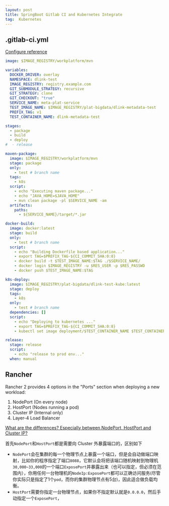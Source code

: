 ```yaml
---
layout: post
title: SpringBoot Gitlab CI and Kubernetes Integrate
tag:  Kubernetes
---
```


## .gitlab-ci.yml
[Configure reference](https://docs.gitlab.com/ee/ci/yaml/README.html)

```yaml
image: $IMAGE_REGISTRY/workplatform/mvn

variables:
  DOCKER_DRIVER: overlay
  NAMESPACE: dlink-test
  IMAGE_REGISTRY: registry.example.com
  GIT_SUBMODULE_STRATEGY: recursive
  GIT_STRATEGY: clone
  GIT_CHECKOUT: "true"
  SERVICE_NAME: meta-plat-service
  TEST_IMAGE_NAME: $IMAGE_REGISTRY/plat-bigdata/dlink-metadata-test
  PREFIX_TAG: v1
  TEST_CONTAINER_NAME: dlink-metadata-test

stages:
  - package
  - build
  - deploy
#  - release

maven-package:
  image: $IMAGE_REGISTRY/workplatform/mvn
  stage: package
  only:
    - test # branch name
  tags:
    - k8s
  script:
    - echo "Executing maven package..."
    - echo "JAVA_HOME=$JAVA_HOME"
    - mvn clean package -pl $SERVICE_NAME -am
  artifacts:
    paths:
      - ${SERVICE_NAME}/target/*.jar

docker-build:
  image: docker:latest
  stage: build
  only:
    - test # branch name
  script:
    - echo "Building Dockerfile based application..."
    - export TAG=$PREFIX_TAG-${CI_COMMIT_SHA:0:8}
    - docker build -t $TEST_IMAGE_NAME:$TAG ./$SERVICE_NAME/
    - docker login $IMAGE_REGISTRY -u $RES_USER -p $RES_PASSWD
    - docker push $TEST_IMAGE_NAME:$TAG

k8s-deploy:
  image: $IMAGE_REGISTRY/plat-bigdata/dlink-test-kube:latest
  stage: deploy
  tags:
    - k8s
  only:
    - test # branch name
  dependencies: []
  script:
    - echo "Deploying to kubernetes ..."
    - export TAG=$PREFIX_TAG-${CI_COMMIT_SHA:0:8}
    - kubectl set image deployment/$TEST_CONTAINER_NAME $TEST_CONTAINER_NAME=$TEST_IMAGE_NAME:$TAG -n $NAMESPACE

release:
  stage: release
  script:
    - echo "release to prod env..."
  when: manual
```

## Rancher
Rancher 2 provides 4 options in the "Ports" section when deploying a new workload:

1. NodePort (On every node)
2. HostPort (Nodes running a pod)
3. Cluster IP (Internal only)
4. Layer-4 Load Balancer

[What are the differences? Especially between NodePort, HostPort and Cluster IP?](https://stackoverflow.com/questions/50709001/rancher-2-difference-between-nodeport-hostport-and-cluster-ip)

首先`NodePort`和`HostPort`都是需要向 Cluster 外暴露端口的，区别如下
* `NodePort`会在集群的每一个物理节点上暴露一个端口，但是会自动做端口映射，比如你的程序指定了端口`8088`，它默认会将把该端口随机映射到物理机`30,000~33,000`的一个端口`ExposePort`并暴露出来（也可以指定，但必须在范围内），你用任何一台物理机的`NodeIp:ExposePort`都可以正确访问服务(尽管你实际只是指定了1个`pod`，而你的集群物理节点有5台)，因此适合做负载均衡。
* `HostPort`需要你指定一台物理节点，如果你不指定默认就是`0.0.0.0`，然后手动指定一个`ExposePort`，